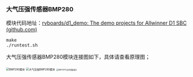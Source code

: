 ### 大气压强传感器BMP280

模块代码地址：[rvboards/d1_demo: The demo projects for Allwinner D1 SBC (github.com)](https://github.com/rvboards/d1_demo)

```
make
./runtest.sh
```

大气压强传感器BMP280模块连接图如下，具体请查看原理图；

<img src="G:\micro_programing\D1\img\RVBoards_img\BMP280模块.png" alt="BMP280模块" style="zoom: 50%;" />

<img src="G:\micro_programing\D1\img\RVBoards_img\大气压强BMP280模块.png" alt="大气压强BMP280模块" style="zoom:50%;" />

<img src="G:\micro_programing\D1\img\RVBoards_img\BMP280气压传感器演示.jpg" alt="BMP280气压传感器演示" style="zoom: 33%;" />